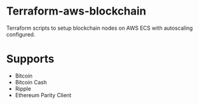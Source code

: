 # Terraform-aws-blockchain

Terraform scripts to setup blockchain nodes on AWS ECS with autoscaling configured.

# Supports

- Bitcoin
- Bitcoin Cash
- Ripple
- Ethereum Parity Client
